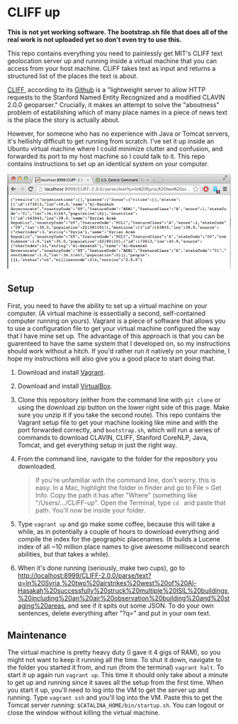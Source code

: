 CLIFF up
=========

**This is not yet working software. The bootstrap.sh file that does all of the
real work is not uploaded yet so don't even try to use this.**

This repo contains everything you need to painlessly get MIT's CLIFF
text geolocation server up and running inside a virtual machine that you can access
from your host machine. CLIFF takes text as input and returns a structured list
of the places the text is about.

[CLIFF](http://cliff.mediameter.org/), according to its
[Github](https://github.com/c4fcm/CLIFF) is a "lightweight server to allow HTTP
requests to the Stanford Named Entity Recognized and a modified CLAVIN 2.0.0
geoparser." Crucially, it makes an attempt to solve the "aboutness" problem
of establishing which of many place names in a piece of news text is the place
the story is actually about.

However, for someone who has no experience with Java or Tomcat servers, it's
hellishly difficult to get running from scratch. I've set it up inside an
Ubuntu virtual machine where I could minimize clutter and confusion, and
forwarded its port to my host machine so I could talk to it. This repo contains
instructions to set up an identical system on your computer.

![Screenshot of CLIFF on a localhost](Motivational_screenshot.png)

Setup
--------

First, you need to have the ability to set up a virtual machine on your
computer. (A virtual machine is essentially a second, self-contained computer
running on yours). Vagrant is a piece of software that allows you to use a
configuration file to get your virtual machine configured the way that I have
mine set up. The advantage of this approach is that you can be guarenteed to
have the same system that I developed on, so my instructions should work
without a hitch. If you'd rather run it natively on your machine, I hope my
instructions will also give you a good place to start doing that.

1. Download and install [Vagrant](https://docs.vagrantup.com/v2/installation/).

2. Download and install [VirtualBox](https://www.virtualbox.org/wiki/Downloads).

3. Clone this repository (either from the command line with `git clone` or
   using the download zip button on the lower right side of this page. Make
   sure you unzip it if you take the second route). This repo contains the
   Vagrant setup file to get your machine looking like mine and with the port
   forwarded correctly, and `bootstrap.sh`, which will run a series of commands
   to download CLAVIN, CLIFF, Stanford CoreNLP, Java, Tomcat, and get
   everything setup in just the right way.

4. From the command line, navigate to the folder for the repository you
   downloaded. 
   
   > If you're unfamiliar with the command line, don't worry, this
   > is easy. In a Mac, highlight the folder in finder and go to File > Get Info.
   > Copy the path it has after "Where" (something like "/Users/.../CLIFF-up".
   > Open the Terminal, type `cd ` and paste that path. You'll now be inside your
   > folder.

5.  Type `vagrant up` and go make some coffee, because this will take a while,
     as in potentially a couple of hours to download everything and compile the
     index for the geographic placenames. (It builds a Lucene index of all ~10
     million place names to give awesome millisecond search abilities, but that
     takes a while).

6. When it's done running (seriously, make two cups), go to
    <http://localhost:8999/CLIFF-2.0.0/parse/text?q=In%20Syria,%20two%20airstrikes%20west%20of%20Al-Hasakah%20successfully%20struck%20multiple%20ISIL%20buildings,%20including%20an%20air%20observation%20building%20and%20staging%20areas.>
    and see if it spits out some JSON. To do your own sentences, delete
    everything after "?q=" and put in your own text.

Maintenance
--------
The virtual machine is pretty heavy duty (I gave it 4 gigs of RAM), so you
might not want to keep it running all the time. To shut it down, navigate to
the folder you started it from, and run (from the terminal) `vagrant halt`. To
start it up again run `vagrant up`. This time it should only take about
a minute to get up and running since it saves all the setup from the first
time. When you start it up, you'll need to log into the VM to get the server up
and running. Type `vagrant ssh` and you'll log into the VM. Paste this to get
the Tomcat server running: `$CATALINA_HOME/bin/startup.sh`. You can logout or
close the window without killing the virtual machine.





